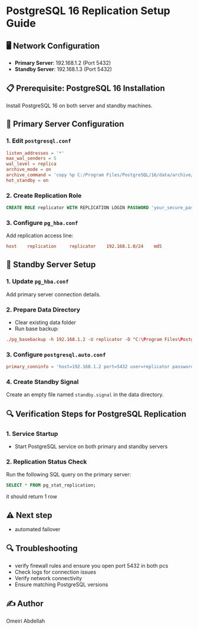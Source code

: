 # PostgreSQL 16 Replication Setup Guide

## 🖥️ Network Configuration
- **Primary Server**: 192.168.1.2 (Port 5432)
- **Standby Server**: 192.168.1.3 (Port 5432)

## 📋 Prerequisite: PostgreSQL 16 Installation
Install PostgreSQL 16 on both server and standby machines.

## 🔧 Primary Server Configuration

### 1. Edit `postgresql.conf`
```conf
listen_addresses = '*'
max_wal_senders = 5
wal_level = replica
archive_mode = on
archive_command = 'copy %p C:/Program Files/PostgreSQL/16/data/archive/%f'
hot_standby = on
```

### 2. Create Replication Role
```sql
CREATE ROLE replicator WITH REPLICATION LOGIN PASSWORD 'your_secure_password';
```

### 3. Configure `pg_hba.conf`
Add replication access line:
```conf
host    replication     replicator    192.168.1.0/24    md5
```

## 🔄 Standby Server Setup

### 1. Update `pg_hba.conf`
Add primary server connection details.

### 2. Prepare Data Directory
- Clear existing data folder
- Run base backup:
```conf
./pg_basebackup -h 192.168.1.2 -U replicator -D "C:\Program Files\PostgreSQL\16\data" -Fp -Xs -P -p 5432
```


### 3. Configure `postgresql.auto.conf`
```conf
primary_conninfo = 'host=192.168.1.2 port=5432 user=replicator password=your_secure_password'
```

### 4. Create Standby Signal
Create an empty file named `standby.signal` in the data directory.

## 🔍 Verification Steps for PostgreSQL Replication

### 1. Service Startup
- Start PostgreSQL service on both primary and standby servers

### 2. Replication Status Check
Run the following SQL query on the primary server:
```sql
SELECT * FROM pg_stat_replication;
```
it should return 1 row

## ⚠️ Next step
- automated failover

## 🔍 Troubleshooting
- verify firewall rules and ensure you open port 5432 in both pcs
- Check logs for connection issues
- Verify network connectivity
- Ensure matching PostgreSQL versions


## ✍️ Author
Omeiri Abdellah

